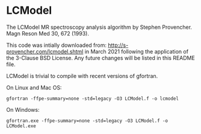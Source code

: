 # LCModel

The LCModel MR spectroscopy analysis algorithm by Stephen Provencher. Magn Reson Med 30, 672 (1993).

This code was intially downloaded from: http://s-provencher.com/lcmodel.shtml in March 2021 following the application of the 3-Clause BSD License. Any future changes will be listed in this README file.

LCModel is trivial to compile with recent versions of gfortran.

On Linux and Mac OS:

`gfortran -ffpe-summary=none -std=legacy -O3 LCModel.f -o lcmodel`

On Windows:

`gfortran.exe -ffpe-summary=none -std=legacy -O3 LCModel.f -o LCModel.exe`
